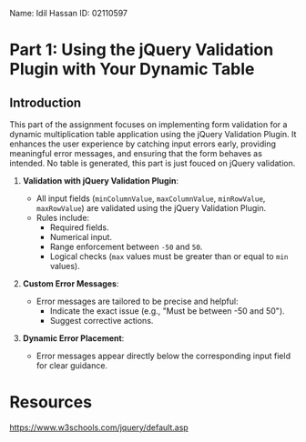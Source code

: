 Name: Idil Hassan
ID: 02110597

# Part 1: Using the jQuery Validation Plugin with Your Dynamic Table

## **Introduction**
This part of the assignment focuses on implementing form validation for a dynamic multiplication table application using the jQuery Validation Plugin. It enhances the user experience by catching input errors early, providing meaningful error messages, and ensuring that the form behaves as intended. No table is generated, this part is just fouced on jQuery validation.

1. **Validation with jQuery Validation Plugin**:
   - All input fields (`minColumnValue`, `maxColumnValue`, `minRowValue`, `maxRowValue`) are validated using the jQuery Validation Plugin.
   - Rules include:
     - Required fields.
     - Numerical input.
     - Range enforcement between `-50` and `50`.
     - Logical checks (`max` values must be greater than or equal to `min` values).

2. **Custom Error Messages**:
   - Error messages are tailored to be precise and helpful:
     - Indicate the exact issue (e.g., "Must be between -50 and 50").
     - Suggest corrective actions.

3. **Dynamic Error Placement**:
   - Error messages appear directly below the corresponding input field for clear guidance.


# Resources
https://www.w3schools.com/jquery/default.asp

